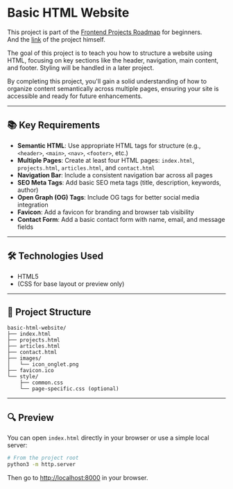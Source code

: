 # Basic HTML Website

This project is part of the [Frontend Projects Roadmap](https://roadmap.sh/frontend/projects) for beginners.  
And the [link](https://roadmap.sh/projects/basic-html-website) of the project himself.

The goal of this project is to teach you how to structure a website using HTML, focusing on key sections like the header, navigation, main content, and footer. Styling will be handled in a later project.

By completing this project, you'll gain a solid understanding of how to organize content semantically across multiple pages, ensuring your site is accessible and ready for future enhancements.

---

## 📚 Key Requirements

- **Semantic HTML**: Use appropriate HTML tags for structure (e.g., `<header>`, `<main>`, `<nav>`, `<footer>`, etc.)
- **Multiple Pages**: Create at least four HTML pages: `index.html`, `projects.html`, `articles.html`, and `contact.html`
- **Navigation Bar**: Include a consistent navigation bar across all pages
- **SEO Meta Tags**: Add basic SEO meta tags (title, description, keywords, author)
- **Open Graph (OG) Tags**: Include OG tags for better social media integration
- **Favicon**: Add a favicon for branding and browser tab visibility
- **Contact Form**: Add a basic contact form with name, email, and message fields 

---

## 🛠️ Technologies Used

- HTML5
- (CSS for base layout or preview only)

---

## 📁 Project Structure

```
basic-html-website/
├── index.html
├── projects.html
├── articles.html
├── contact.html
├── images/
│   └── icon_onglet.png
├── favicon.ico
└── style/
    ├── common.css
    └── page-specific.css (optional)
```

---

## 🔍 Preview

You can open `index.html` directly in your browser or use a simple local server:

```bash
# From the project root
python3 -m http.server
```

Then go to [http://localhost:8000](http://localhost:8000) in your browser.
